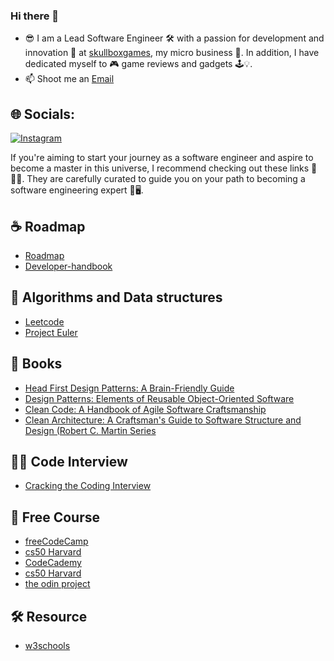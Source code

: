 ### Hi there 👋

- 😎 I am a Lead Software Engineer 🛠️ with a passion for development and innovation 🚀 at [skullboxgames](https://www.syntr.art.com/), my micro business 💼. In addition, I have dedicated myself to 🎮 game reviews and gadgets 🕹️💡.
- 📫 Shoot me an [Email](mailto:i.info@syntr.art)

## 🌐 Socials:
[![Instagram](https://img.shields.io/badge/Instagram-%23E4405F.svg?logo=Instagram&logoColor=white)](https://instagram.com/ja.castillox)

If you're aiming to start your journey as a software engineer and aspire to become a master in this universe, I recommend checking out these links 🌌👨‍💻. They are carefully curated to guide you on your path to becoming a software engineering expert 🚀🖥️.

## ☕ Roadmap
- [Roadmap](https://roadmap.sh/)
- [Developer-handbook](https://github.com/apptension/developer-handbook)

## 🔮 Algorithms and Data structures
- [Leetcode](https://leetcode.com/)
- [Project Euler](https://projecteuler.net/)

## 📖 Books
- [Head First Design Patterns: A Brain-Friendly Guide](https://www.amazon.com/Head-First-Design-Patterns-Brain-Friendly/dp/0596007124)
- [Design Patterns: Elements of Reusable Object-Oriented Software](https://www.amazon.com/-/es/Erich-Gamma/dp/0201633612/ref=pd_bxgy_d_sccl_1/140-1853251-4397103?pd_rd_w=LPXqw&content-id=amzn1.sym.839d7715-b862-4989-8f65-c6f9502d15f9&pf_rd_p=839d7715-b862-4989-8f65-c6f9502d15f9&pf_rd_r=WQ8CVV3WDW9HXNDDVT4N&pd_rd_wg=hpgJ4&pd_rd_r=d648cc9b-b32a-4397-93c9-2fb616c35715&pd_rd_i=0201633612&psc=1)
- [Clean Code: A Handbook of Agile Software Craftsmanship](https://www.amazon.com/-/es/Robert-C-Martin/dp/0132350882/ref=pd_bxgy_d_sccl_2/140-1853251-4397103?pd_rd_w=aUY5P&content-id=amzn1.sym.839d7715-b862-4989-8f65-c6f9502d15f9&pf_rd_p=839d7715-b862-4989-8f65-c6f9502d15f9&pf_rd_r=C2E0ZWF4803VVQJC5GSA&pd_rd_wg=IMSSA&pd_rd_r=3d6a2725-2d06-4666-b8c7-0a492bfe8273&pd_rd_i=0132350882&psc=1)
- [Clean Architecture: A Craftsman's Guide to Software Structure and Design (Robert C. Martin Series](https://www.amazon.com/Robert-C-Martin-ebook/dp/B075LRM681?ref_=ast_author_dp&dib=eyJ2IjoiMSJ9.yNj14Z9y1yN_g9EhYCIumki9TVfGNIo9bJVy5NZtGC_HCtuEVIX9vFcTk_MdmzVaBpv2duBl9YfuMBXfoszs5JwrWPaSutvR4yOscu_A5mMsjWJyI3LveioEK5smJC6BfZHDkTp_bdcU5aaMLwo4hHV1Z7aT9igKScwK7RGC2N3BGpVqa5DxPu3IiuVi0v-HB8Kly_xzZNbQJnIUhFtPsZeyVYsFm0mV3LcQN_T5LIs.WJ4H6DyiSmKHfORaITilG3MQhVp1mdRF5lYcHOa7WiY&dib_tag=AUTHOR)

## 🧑‍💻 Code Interview
- [Cracking the Coding Interview](https://www.crackingthecodinginterview.com/)

## 💸 Free Course
- [freeCodeCamp](https://www.freecodecamp.org/)
- [cs50 Harvard](https://cs50.harvard.edu/x/2024/)
- [CodeCademy](https://www.codecademy.com/)
- [cs50 Harvard](https://cs50.harvard.edu/x/2024/)
- [the odin project](https://www.theodinproject.com/)

## 🛠️ Resource
- [w3schools](https://www.w3schools.com/)


